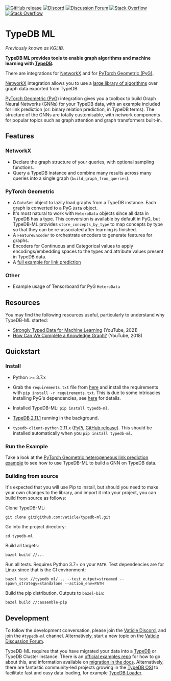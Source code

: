 [![GitHub release](https://img.shields.io/github/release/vaticle/typedb-ml.svg)](https://github.com/vaticle/typedb/releases/latest)
[![Discord](https://img.shields.io/discord/665254494820368395?color=7389D8&label=chat&logo=discord&logoColor=ffffff)](https://vaticle.com/discord)
[![Discussion Forum](https://img.shields.io/discourse/https/forum.vaticle.com/topics.svg)](https://forum.vaticle.com)
[![Stack Overflow](https://img.shields.io/badge/stackoverflow-typedb-796de3.svg)](https://stackoverflow.com/questions/tagged/typedb)
[![Stack Overflow](https://img.shields.io/badge/stackoverflow-typeql-3dce8c.svg)](https://stackoverflow.com/questions/tagged/typeql)

# TypeDB ML
_Previously known as KGLIB._

**TypeDB ML provides tools to enable graph algorithms and machine learning with [TypeDB](https://github.com/vaticle/typedb).**

There are integrations for [NetworkX](https://networkx.org) and for [PyTorch Geometric (PyG)](https://github.com/pyg-team/pytorch_geometric).

[NetworkX](https://networkx.org) integration allows you to use a [large library of algorithms](https://networkx.org/documentation/stable/reference/algorithms/index.html) over graph data exported from TypeDB.

[PyTorch Geometric (PyG)](https://github.com/pyg-team/pytorch_geometric) integration gives you a toolbox to build Graph Neural Networks (GNNs) for your TypeDB data, with an example included for link prediction (or: binary relation prediction, in TypeDB terms). The structure of the GNNs are totally customisable, with network components for popular topics such as graph attention and graph transformers built-in.  

## Features

### NetworkX
- Declare the graph structure of your queries, with optional sampling functions.
- Query a TypeDB instance and combine many results across many queries into a single graph (`build_graph_from_queries`).
### PyTorch Geometric
- A `DataSet` object to lazily load graphs from a TypeDB instance. Each graph is converted to a PyG `Data` object.
- It's most natural to work with `HeteroData` objects since all data in TypeDB has a type. This conversion is available by default in PyG, but TypeDB-ML provides `store_concepts_by_type` to map concepts by type so that they can be re-associated after learning is finished.
- A `FeatureEncoder` to orchestrate encoders to generate features for graphs.
- Encoders for Continuous and Categorical values to apply encodings/embedding spaces to the types and attribute values present in TypeDB data.
- A [full example for link prediction](examples/diagnosis)
### Other
- Example usage of Tensorboard for PyG `HeteroData`

## Resources
You may find the following resources useful, particularly to understand why TypeDB-ML started: 
- [Strongly Typed Data for Machine Learning](https://www.youtube.com/watch?v=qhUyurWMiSQ) (YouTube, 2021)
- [How Can We Complete a Knowledge Graph?](https://www.youtube.com/watch?v=nYDi1_UaFtU) (YouTube, 2018)

## Quickstart

### Install

- Python >= 3.7.x

- Grab the `requirements.txt` file from [here](requirements.txt) and install the requirements with `pip install -r requirements.txt`. This is due to some intricacies installing PyG's dependencies, see [here](https://github.com/pyg-team/pytorch_geometric/issues/861) for details.

- Installed TypeDB-ML: `pip install typedb-ml`. 

- [TypeDB 2.11.1](https://github.com/vaticle/typedb/releases) running in the background.

- `typedb-client-python` 2.11.x ([PyPi](https://pypi.org/project/typedb-client/), [GitHub release](https://github.com/vaticle/typedb-client-python/releases)). This should be installed automatically when you `pip install typedb-ml`.

### Run the Example

Take a look at the [PyTorch Geometric heterogeneous link prediction example](examples/diagnosis) to see how to use TypeDB-ML to build a GNN on TypeDB data.

### Building from source

It's expected that you will use Pip to install, but should you need to make your own changes to the library, and import it into your project, you can build from source as follows:

Clone TypeDB-ML:

```
git clone git@github.com:vaticle/typedb-ml.git
```

Go into the project directory:

```
cd typedb-ml
```

Build all targets:

```
bazel build //...
```

Run all tests. Requires Python 3.7+ on your `PATH`. Test dependencies are for Linux since that is the CI environment: 

```
bazel test //typedb_ml/... --test_output=streamed --spawn_strategy=standalone --action_env=PATH
```

Build the pip distribution. Outputs to `bazel-bin`:

```
bazel build //:assemble-pip
```

## Development

To follow the development conversation, please join the [Vaticle Discord](https://discord.com/invite/vaticle), and join the `#typedb-ml` channel. Alternatively, start a new topic on the [Vaticle Discussion Forum](https://forum.vaticle.com).

TypeDB-ML requires that you have migrated your data into a [TypeDB](https://github.com/vaticle/typedb) or TypeDB 
Cluster instance. There is an [official examples repo](https://github.com/vaticle/examples) for how to go about this, and information available on [migration in the docs](https://docs.vaticle.com/docs/examples/phone-calls-migration-python). Alternatively, there are fantastic community-led projects growing in the [TypeDB OSI](https://typedb.org) to facilitate fast and easy data loading, for example [TypeDB Loader](https://github.com/typedb-osi/typedb-loader).
